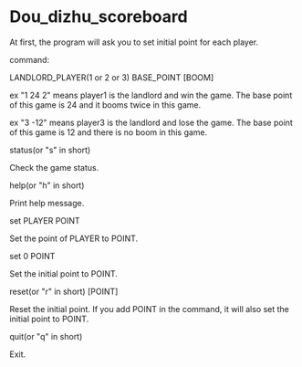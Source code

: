 # Dou_dizhu_scoreboard

At first, the program will ask you to set initial point for each player.

command:

LANDLORD_PLAYER(1 or 2 or 3) BASE_POINT [BOOM]

  ex "1 24 2" means player1 is the landlord and win the game. The base point of this game is 24 and it booms twice in this game.
  
  ex "3 -12" means player3 is the landlord and lose the game. The base point of this game is 12 and there is no boom in this game.

status(or "s" in short)

  Check the game status.

help(or "h" in short)

  Print help message.

set PLAYER POINT

  Set the point of PLAYER to POINT.

set 0 POINT

  Set the initial point to POINT.

reset(or "r" in short) [POINT]

  Reset the initial point. If you add POINT in the command, it will also set the initial point to POINT.

quit(or "q" in short)

  Exit.
